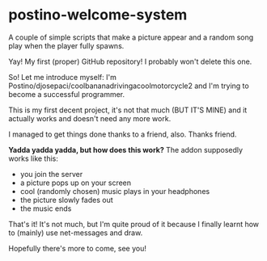 # postino-welcome-system
A couple of simple scripts that make a picture appear and a random song play when the player fully spawns.

Yay! My first (proper) GitHub repository! I probably won't delete this one.

So! Let me introduce myself: I'm Postino/djosepaci/coolbananadrivingacoolmotorcycle2 and I'm trying to become a successful programmer.

This is my first decent project, it's not that much (BUT IT'S MINE) and it actually works and doesn't need any more work.

I managed to get things done thanks to a friend, also. Thanks friend.

**Yadda yadda yadda, but how does this work?**
The addon supposedly works like this:
* you join the server
* a picture pops up on your screen
* cool (randomly chosen) music plays in your headphones
* the picture slowly fades out
* the music ends

That's it! It's not much, but I'm quite proud of it because I finally learnt how to (mainly) use net-messages and draw.

Hopefully there's more to come, see you!
